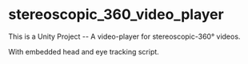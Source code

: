 # stereoscopic_360_video_player
This is a Unity Project -- A video-player for stereoscopic-360° videos.

With embedded head and eye tracking script.
